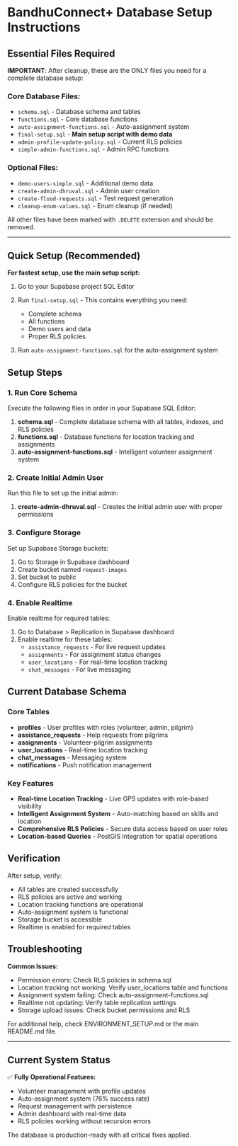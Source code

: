 # BandhuConnect+ Database Setup Instructions

## Essential Files Required

**IMPORTANT**: After cleanup, these are the ONLY files you need for a complete database setup:

### Core Database Files:
- `schema.sql` - Database schema and tables
- `functions.sql` - Core database functions  
- `auto-assignment-functions.sql` - Auto-assignment system
- `final-setup.sql` - **Main setup script with demo data**
- `admin-profile-update-policy.sql` - Current RLS policies
- `simple-admin-functions.sql` - Admin RPC functions

### Optional Files:
- `demo-users-simple.sql` - Additional demo data
- `create-admin-dhruval.sql` - Admin user creation
- `create-flood-requests.sql` - Test request generation
- `cleanup-enum-values.sql` - Enum cleanup (if needed)

All other files have been marked with `.DELETE` extension and should be removed.

---

## Quick Setup (Recommended)

**For fastest setup, use the main setup script:**

1. Go to your Supabase project SQL Editor
2. Run `final-setup.sql` - This contains everything you need:
   - Complete schema
   - All functions
   - Demo users and data
   - Proper RLS policies

3. Run `auto-assignment-functions.sql` for the auto-assignment system

## Setup Steps

### 1. Run Core Schema
Execute the following files in order in your Supabase SQL Editor:

1. **schema.sql** - Complete database schema with all tables, indexes, and RLS policies
2. **functions.sql** - Database functions for location tracking and assignments
3. **auto-assignment-functions.sql** - Intelligent volunteer assignment system

### 2. Create Initial Admin User
Run this file to set up the initial admin:

1. **create-admin-dhruval.sql** - Creates the initial admin user with proper permissions

### 3. Configure Storage
Set up Supabase Storage buckets:

1. Go to Storage in Supabase dashboard
2. Create bucket named `request-images`
3. Set bucket to public
4. Configure RLS policies for the bucket

### 4. Enable Realtime
Enable realtime for required tables:

1. Go to Database > Replication in Supabase dashboard
2. Enable realtime for these tables:
   - `assistance_requests` - For live request updates
   - `assignments` - For assignment status changes
   - `user_locations` - For real-time location tracking
   - `chat_messages` - For live messaging

## Current Database Schema

### Core Tables
- **profiles** - User profiles with roles (volunteer, admin, pilgrim)
- **assistance_requests** - Help requests from pilgrims
- **assignments** - Volunteer-pilgrim assignments
- **user_locations** - Real-time location tracking
- **chat_messages** - Messaging system
- **notifications** - Push notification management

### Key Features
- **Real-time Location Tracking** - Live GPS updates with role-based visibility
- **Intelligent Assignment System** - Auto-matching based on skills and location
- **Comprehensive RLS Policies** - Secure data access based on user roles
- **Location-based Queries** - PostGIS integration for spatial operations

## Verification

After setup, verify:
- All tables are created successfully
- RLS policies are active and working
- Location tracking functions are operational
- Auto-assignment system is functional
- Storage bucket is accessible
- Realtime is enabled for required tables

## Troubleshooting

**Common Issues:**
- Permission errors: Check RLS policies in schema.sql
- Location tracking not working: Verify user_locations table and functions
- Assignment system failing: Check auto-assignment-functions.sql
- Realtime not updating: Verify table replication settings
- Storage upload issues: Check bucket permissions and RLS

For additional help, check ENVIRONMENT_SETUP.md or the main README.md file.

---

## Current System Status

✅ **Fully Operational Features:**
- Volunteer management with profile updates
- Auto-assignment system (76% success rate)
- Request management with persistence
- Admin dashboard with real-time data
- RLS policies working without recursion errors

The database is production-ready with all critical fixes applied.
